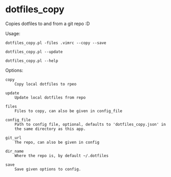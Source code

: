 # dotfiles_copy
Copies dotfiles to and from a git repo :D

Usage:

    dotfiles_copy.pl -files .vimrc --copy --save

    dotfiles_copy.pl --update

    dotfiles_copy.pl --help

Options:

    copy
        Copy local dotfiles to rpeo

    update
        Update local dotfiles from repo

    files
        Files to copy, can also be given in config_file

    config_file
        Path to config file, optional, defaults to 'dotfiles_copy.json' in
        the same directory as this app.

    git_url
        The repo, can also be given in config

    dir_name
        Where the repo is, by default ~/.dotfiles

    save
        Save given options to config.

